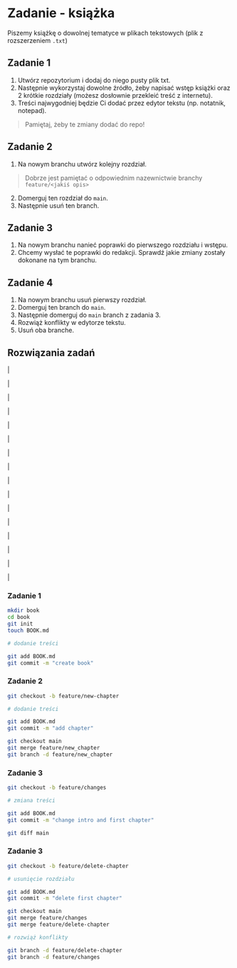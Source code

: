 # Zadanie - książka

Piszemy książkę o dowolnej tematyce w plikach tekstowych (plik z rozszerzeniem `.txt`)

## Zadanie 1 

1. Utwórz repozytorium i dodaj do niego pusty plik txt.
2. Następnie wykorzystaj dowolne źródło, żeby napisać wstęp książki oraz 2 krótkie rozdziały (możesz dosłownie przekleić treść z internetu).
3. Treści najwygodniej będzie Ci dodać przez edytor tekstu (np. notatnik, notepad).
> Pamiętaj, żeby te zmiany dodać do repo!

## Zadanie 2

1. Na nowym branchu utwórz kolejny rozdział.
> Dobrze jest pamiętać o odpowiednim nazewnictwie branchy `feature/<jakiś opis>`
2. Domerguj ten rozdział do `main`.
3. Następnie usuń ten branch. 

## Zadanie 3

1. Na nowym branchu nanieć poprawki do pierwszego rozdziału i wstępu.
2. Chcemy wysłać te poprawki do redakcji. Sprawdź jakie zmiany zostały dokonane na tym branchu.

## Zadanie 4

1. Na nowym branchu usuń pierwszy rozdział.
2. Domerguj ten branch do `main`.
3. Następnie domerguj do `main` branch z zadania 3.
4. Rozwiąż konflikty w edytorze tekstu.
5. Usuń oba branche.

## Rozwiązania zadań 
|

|

|

|

|

|

|

|

|

|

|

|

|

|

|

|

### Zadanie 1
``` bash
mkdir book
cd book
git init
touch BOOK.md

# dodanie treści

git add BOOK.md
git commit -m "create book"
```

### Zadanie 2
``` bash
git checkout -b feature/new-chapter

# dodanie treści

git add BOOK.md
git commit -m "add chapter"

git checkout main
git merge feature/new_chapter
git branch -d feature/new_chapter
```

### Zadanie 3
``` bash
git checkout -b feature/changes

# zmiana treści

git add BOOK.md
git commit -m "change intro and first chapter"

git diff main
```


### Zadanie 3
``` bash
git checkout -b feature/delete-chapter

# usunięcie rozdziału

git add BOOK.md
git commit -m "delete first chapter"

git checkout main
git merge feature/changes
git merge feature/delete-chapter

# rozwiąż konflikty

git branch -d feature/delete-chapter
git branch -d feature/changes
```
